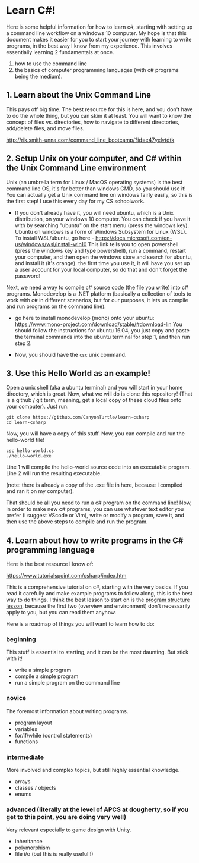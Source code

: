# Learn C#!

Here is some helpful information for how to learn c#, starting with setting up a command line workflow on a windows 10 computer. My hope is that this document makes it easier for you to start your journey with learning to write programs, in the best way I know from my experience. This involves essentially learning 2 fundamentals at once.
1) how to use the command line
2) the basics of computer programming languages (with c# programs being the medium).

## 1. Learn about the Unix Command Line
This pays off big time. The best resource for this is here, and you don't have to do the whole thing,
but you can skim it at least. You will want to know the concept of files vs. directories, how to navigate to different directories, add/delete files, and move files.

http://rik.smith-unna.com/command_line_bootcamp/?id=e47yelvtdtk

## 2. Setup Unix on your computer, and C# within the Unix Command Line environment
Unix (an umbrella term for Linux / MacOS operating systems) is the best command line OS, it's far better than windows CMD, so you should use it! You can actually get a Unix command line on windows fairly easily, so this is the first step! I use this every day for my CS schoolwork.
- If you don't already have it, you will need ubuntu, which is a Unix distribution, on your windows 10 computer. You can check if you have it with by searching "ubuntu" on the start menu (press the windows key). Ubuntu on windows is a form of Windows Subsystem for Linux (WSL). To install WSL/ubuntu, go here - https://docs.microsoft.com/en-us/windows/wsl/install-win10 This link tells you to open powershell (press the windows key and type powershell), run a command, restart your computer, and then open the windows store and search for ubuntu, and install it (it's orange). the first time you use it, it will have you set up a user account for your local computer, so do that and don't forget the password!

Next, we need a way to compile c# source code (the file you write) into c# programs. Monodevelop is a .NET platform (basically a collection of tools to work with c# in different scenarios, but for our purposes, it lets us compile and run programs on the command line).
- go here to install monodevelop (mono) onto your ubuntu: https://www.mono-project.com/download/stable/#download-lin You should follow the instructions for ubuntu 16.04, you just copy and paste the terminal commands into the ubuntu terminal for step 1, and then run step 2.

- Now, you should have the `csc` unix command.

## 3. Use this Hello World as an example!
Open a unix shell (aka a ubuntu terminal) and you will start in your home directory, which is great. Now, what we will do is clone this repository! (That is a github / git term, meaning, get a local copy of these cloud files onto your computer). Just run:

```
git clone https://github.com/CanyonTurtle/learn-csharp
cd learn-csharp
```
Now, you will have a copy of this stuff.
Now, you can compile and run the hello-world file!
```
csc hello-world.cs
./hello-world.exe 
```
Line 1 will compile the hello-world source code into an executable program.
Line 2 will run the resulting executable.

(note: there is already a copy of the .exe file in here, because I compiled and ran it on my computer).

That should be all you need to run a c# program on the command line!
Now, in order to make new c# programs, you can use whatever text editor you prefer (I suggest VScode or Vim), write or modify a program, save it, and then use the above steps to compile and run the program.

## 4. Learn about how to write programs in the C# programming language

Here is the best resource I know of:

https://www.tutorialspoint.com/csharp/index.htm

This is a comprehensive tutorial on c#, starting with the very basics. If you read it carefully and make example programs to follow along, this is the best way to do things. I think the best lesson to start on is the [program structure lesson](https://www.tutorialspoint.com/csharp/csharp_program_structure.htm), because the first two (overview and environment) don't necessarily apply to you, but you can read them anyhow.

Here is a roadmap of things you will want to learn how to do:

### beginning
This stuff is essential to starting, and it can be the most daunting. But stick with it!
- write a simple program
- compile a simple program
- run a simple program on the command line

### novice
The foremost information about writing programs.
- program layout
- variables
- for/if/while (control statements)
- functions

### intermediate
More involved and complex topics, but still highly essential knowledge.
- arrays
- classes / objects
- enums

### advanced (literally at the level of APCS at dougherty, so if you get to this point, you are doing very well)
Very relevant especially to game design with Unity.
- inheritance
- polymorphism
- file i/o (but this is really useful!!)

